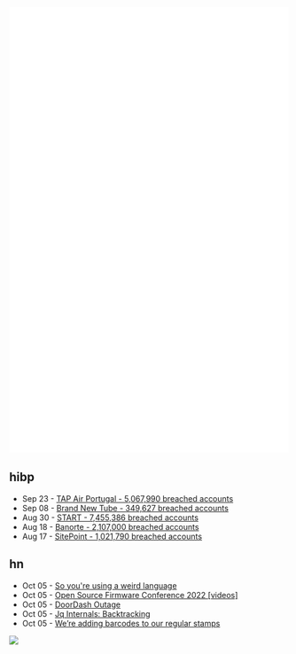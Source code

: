 ![Metrics](https://raw.githubusercontent.com/phixion/phixion/master/metrics.svg)

## hibp

<!--
for https://github.com/phixion/phixion/blob/main/.github/workflows/feeds.yml
-->
<!--START_SECTION:haveibeenpwnd-->
- Sep 23 - [TAP Air Portugal - 5,067,990 breached accounts](https://haveibeenpwned.com/PwnedWebsites#TAPAirPortugal)
- Sep 08 - [Brand New Tube - 349,627 breached accounts](https://haveibeenpwned.com/PwnedWebsites#BrandNewTube)
- Aug 30 - [START - 7,455,386 breached accounts](https://haveibeenpwned.com/PwnedWebsites#Start)
- Aug 18 - [Banorte - 2,107,000 breached accounts](https://haveibeenpwned.com/PwnedWebsites#Banorte)
- Aug 17 - [SitePoint - 1,021,790 breached accounts](https://haveibeenpwned.com/PwnedWebsites#SitePoint)
<!--END_SECTION:haveibeenpwnd-->

## hn

<!--
for https://github.com/phixion/phixion/blob/main/.github/workflows/feeds.yml
-->
<!--START_SECTION:hn-->
- Oct 05 - [So you're using a weird language](https://morepablo.com/2022/09/so-you-re-using-a-weird-language.html)
- Oct 05 - [Open Source Firmware Conference 2022 [videos]](https://www.osfc.io/2022/schedule/)
- Oct 05 - [DoorDash Outage](https://www.doordash.com)
- Oct 05 - [Jq Internals: Backtracking](https://github.com/stedolan/jq/wiki/Internals:-backtracking)
- Oct 05 - [We’re adding barcodes to our regular stamps](https://www.royalmail.com/sending/barcoded-stamps)
<!--END_SECTION:hn-->

<!--
for https://yhype.me
-->
![](https://hit.yhype.me/github/profile?user_id=13013670)
